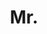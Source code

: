 ---
name: Ziyang Xie
title: Mr.
email: 
website: 
note: 
category: Undergraduate Students
photo: 
---